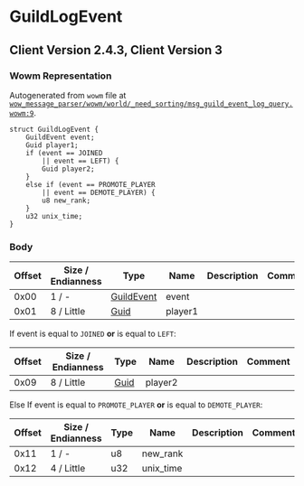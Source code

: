 # GuildLogEvent

## Client Version 2.4.3, Client Version 3

### Wowm Representation

Autogenerated from `wowm` file at [`wow_message_parser/wowm/world/_need_sorting/msg_guild_event_log_query.wowm:9`](https://github.com/gtker/wow_messages/tree/main/wow_message_parser/wowm/world/_need_sorting/msg_guild_event_log_query.wowm#L9).
```rust,ignore
struct GuildLogEvent {
    GuildEvent event;
    Guid player1;
    if (event == JOINED
        || event == LEFT) {
        Guid player2;
    }
    else if (event == PROMOTE_PLAYER
        || event == DEMOTE_PLAYER) {
        u8 new_rank;
    }
    u32 unix_time;
}
```
### Body

| Offset | Size / Endianness | Type | Name | Description | Comment |
| ------ | ----------------- | ---- | ---- | ----------- | ------- |
| 0x00 | 1 / - | [GuildEvent](guildevent.md) | event |  |  |
| 0x01 | 8 / Little | [Guid](../spec/packed-guid.md) | player1 |  |  |

If event is equal to `JOINED` **or** 
is equal to `LEFT`:

| Offset | Size / Endianness | Type | Name | Description | Comment |
| ------ | ----------------- | ---- | ---- | ----------- | ------- |
| 0x09 | 8 / Little | [Guid](../spec/packed-guid.md) | player2 |  |  |

Else If event is equal to `PROMOTE_PLAYER` **or** 
is equal to `DEMOTE_PLAYER`:

| Offset | Size / Endianness | Type | Name | Description | Comment |
| ------ | ----------------- | ---- | ---- | ----------- | ------- |
| 0x11 | 1 / - | u8 | new_rank |  |  |
| 0x12 | 4 / Little | u32 | unix_time |  |  |

